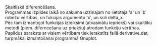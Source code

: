 Skaitliskā diferencēšana.\
Programmas izpildes laikā no sakuma uzzinajam no lietotaja 'a' un 'b' robežu vērtības, un fukcijas argumentu 'x', un soli delta_x.\
Pēc tam izmantojot funkcijas izteiksimi (atvasinātu iepriekš) vai skaitliku metodi (piem. diferncešanu uz priekšu) atrodam funkciju vērtības.\
Papildus saraksts ar visiem vērtībam tiek ierakstīts failā derivative.dat, turpmākai izmantošanai programmā Gnuplot.
